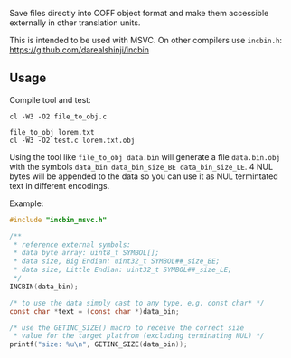 Save files directly into COFF object format and make them
accessible externally in other translation units.

This is intended to be used with MSVC.
On other compilers use `incbin.h`: https://github.com/darealshinji/incbin

Usage
-----

Compile tool and test:
```
cl -W3 -O2 file_to_obj.c

file_to_obj lorem.txt
cl -W3 -O2 test.c lorem.txt.obj
```

Using the tool like `file_to_obj data.bin` will generate a file `data.bin.obj`
with the symbols `data_bin data_bin_size_BE data_bin_size_LE`.
4 NUL bytes will be appended to the data so you can use it as NUL termintated
text in different encodings.

Example:
``` C
#include "incbin_msvc.h"

/**
 * reference external symbols:
 * data byte array: uint8_t SYMBOL[];
 * data size, Big Endian: uint32_t SYMBOL##_size_BE;
 * data size, Little Endian: uint32_t SYMBOL##_size_LE;
 */
INCBIN(data_bin);

/* to use the data simply cast to any type, e.g. const char* */
const char *text = (const char *)data_bin;

/* use the GETINC_SIZE() macro to receive the correct size
 * value for the target platfrom (excluding terminating NUL) */
printf("size: %u\n", GETINC_SIZE(data_bin));
```
